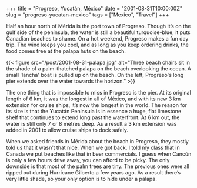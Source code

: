 +++
title = "Progreso, Yucatán, México"
date = "2001-08-31T10:00:00Z"
slug = "progreso-yucatan-mexico"
tags = ["Mexico", "Travel"]
+++

Half an hour north of Mérida is the port town of Progreso. Though it’s on the
gulf side of the peninsula, the water is still a beautiful turquoise-blue; it
puts Canadian beaches to shame. On a hot weekend, Progreso makes a fun day
trip. The wind keeps you cool, and as long as you keep ordering drinks, the
food comes free at the palapa huts on the beach.<!--more-->

{{< figure src="/post/2001-08-31-palapa.jpg" alt="Three beach chairs sit in the shade of a palm-thatched palapa on the beach overlooking the ocean. A small 'lancha' boat is pulled up on the beach. On the left, Progreso's long pier extends over the water towards the horizon." >}}

The one thing that is impossible to miss in Progreso is the pier. At its
original length of 6 km, it was the longest in all of México, and with its new
3 km extension for cruise ships, it’s now the longest in the world. The reason
for its size is that the Yucatán Peninsula is in essence a huge, flat limestone
shelf that continues to extend long past the waterfront. At 6 km out, the
water is still only 7 or 8 metres deep. As a result a 3 km extension was added
in 2001 to allow cruise ships to dock safely.

When we asked friends in Mérida about the beach in Progreso, they mostly told
us that it wasn’t that nice. When we got back, I told my class that in Canada
we put beaches like that in beer commercials. I guess when Cancún is only a few
hours drive away, you can afford to be picky. The only downside is that most of
the palm trees are tiny. The previous ones were all ripped out during Hurricane
Gilberto a few years ago. As a result there’s very little shade, so your only
option is to hide under a palapa.

